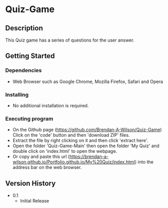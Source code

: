 # Quiz-Game

## Description
This Quiz game has a series of questions for the user answer.

## Getting Started

### Dependencies

* Web Browser such as Google Chrome, Mozilla Firefox, Safari and Opera

### Installing

* No additional installation is required.

### Executing program

* On the Github page (https://github.com/Brendan-A-Wilson/Quiz-Game) Click on the 'code' button and then 'download ZIP' files.
* Extract the file by right clicking on it and then click 'extract here'.
* Open the folder 'Quiz-Game-Main' then open the folder 'My Quiz' and double click on 'index.html' to open the webpage.
* Or copy and paste this url (https://brendan-a-wilson.github.io/Portfolio.github.io/My%20Quiz/index.html) into the address bar on the web browser.

## Version History

* 0.1
    * Initial Release
